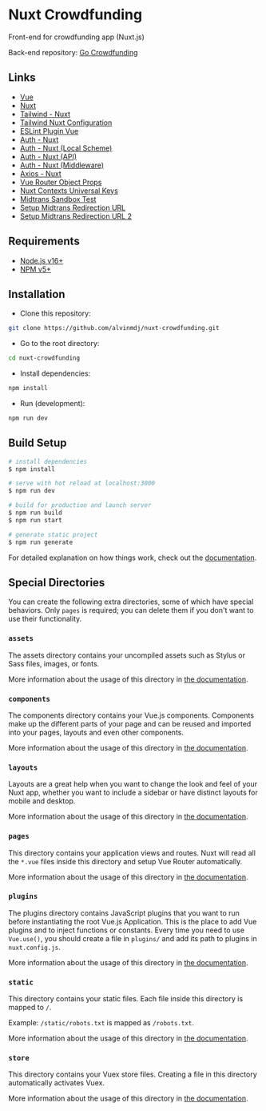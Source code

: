 # Nuxt Crowdfunding

Front-end for crowdfunding app (Nuxt.js)

Back-end repository: [Go Crowdfunding](https://github.com/alvinmdj/go-crowdfunding)

## Links

- [Vue](https://vuejs.org/)
- [Nuxt](https://nuxtjs.org/)
- [Tailwind - Nuxt](https://tailwindcss.nuxtjs.org/)
- [Tailwind Nuxt Configuration](https://tailwindcss.com/docs/guides/nuxtjs)
- [ESLint Plugin Vue](https://eslint.vuejs.org/)
- [Auth - Nuxt](https://auth.nuxtjs.org/)
- [Auth - Nuxt (Local Scheme)](https://auth.nuxtjs.org/schemes/local)
- [Auth - Nuxt (API)](https://auth.nuxtjs.org/api/auth/)
- [Auth - Nuxt (Middleware)](https://auth.nuxtjs.org/guide/middleware)
- [Axios - Nuxt](https://axios.nuxtjs.org/)
- [Vue Router Object Props](https://v3.router.vuejs.org/api/#the-route-object)
- [Nuxt Contexts Universal Keys](https://nuxtjs.org/docs/internals-glossary/context/#universal-keys)
- [Midtrans Sandbox Test](https://docs.midtrans.com/en/technical-reference/sandbox-test)
- [Setup Midtrans Redirection URL](https://dashboard.sandbox.midtrans.com/settings/snap_preference)
- [Setup Midtrans Redirection URL 2](https://dashboard.sandbox.midtrans.com/settings/vtweb_configuration)

## Requirements

- [Node.js v16+](https://nodejs.org/en/)
- [NPM v5+](https://www.npmjs.com/)

## Installation

- Clone this repository:

```sh
git clone https://github.com/alvinmdj/nuxt-crowdfunding.git
```

- Go to the root directory:

```sh
cd nuxt-crowdfunding
```

- Install dependencies:

```sh
npm install
```

- Run (development):

```sh
npm run dev
```

## Build Setup

```bash
# install dependencies
$ npm install

# serve with hot reload at localhost:3000
$ npm run dev

# build for production and launch server
$ npm run build
$ npm run start

# generate static project
$ npm run generate
```

For detailed explanation on how things work, check out the [documentation](https://nuxtjs.org).

## Special Directories

You can create the following extra directories, some of which have special behaviors. Only `pages` is required; you can delete them if you don't want to use their functionality.

### `assets`

The assets directory contains your uncompiled assets such as Stylus or Sass files, images, or fonts.

More information about the usage of this directory in [the documentation](https://nuxtjs.org/docs/2.x/directory-structure/assets).

### `components`

The components directory contains your Vue.js components. Components make up the different parts of your page and can be reused and imported into your pages, layouts and even other components.

More information about the usage of this directory in [the documentation](https://nuxtjs.org/docs/2.x/directory-structure/components).

### `layouts`

Layouts are a great help when you want to change the look and feel of your Nuxt app, whether you want to include a sidebar or have distinct layouts for mobile and desktop.

More information about the usage of this directory in [the documentation](https://nuxtjs.org/docs/2.x/directory-structure/layouts).

### `pages`

This directory contains your application views and routes. Nuxt will read all the `*.vue` files inside this directory and setup Vue Router automatically.

More information about the usage of this directory in [the documentation](https://nuxtjs.org/docs/2.x/get-started/routing).

### `plugins`

The plugins directory contains JavaScript plugins that you want to run before instantiating the root Vue.js Application. This is the place to add Vue plugins and to inject functions or constants. Every time you need to use `Vue.use()`, you should create a file in `plugins/` and add its path to plugins in `nuxt.config.js`.

More information about the usage of this directory in [the documentation](https://nuxtjs.org/docs/2.x/directory-structure/plugins).

### `static`

This directory contains your static files. Each file inside this directory is mapped to `/`.

Example: `/static/robots.txt` is mapped as `/robots.txt`.

More information about the usage of this directory in [the documentation](https://nuxtjs.org/docs/2.x/directory-structure/static).

### `store`

This directory contains your Vuex store files. Creating a file in this directory automatically activates Vuex.

More information about the usage of this directory in [the documentation](https://nuxtjs.org/docs/2.x/directory-structure/store).

